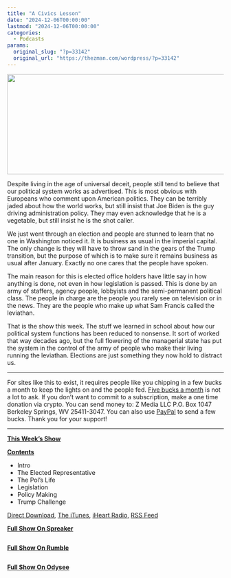 ```yaml
---
title: "A Civics Lesson"
date: "2024-12-06T00:00:00"
lastmod: "2024-12-06T00:00:00"
categories:
  - Podcasts
params:
  original_slug: "?p=33142"
  original_url: "https://thezman.com/wordpress/?p=33142"
---
```


[<img
src="http://thezman.com/wordpress/wp-content/uploads/2018/01/Power-Hour.png"
decoding="async" width="600" height="233" />](http://thezman.com/wordpress/wp-content/uploads/2018/01/Power-Hour.png)

Despite living in the age of universal deceit, people still tend to
believe that our political system works as advertised. This is most
obvious with Europeans who comment upon American politics. They can be
terribly jaded about how the world works, but still insist that Joe
Biden is the guy driving administration policy. They may even
acknowledge that he is a vegetable, but still insist he is the shot
caller.

We just went through an election and people are stunned to learn that no
one in Washington noticed it. It is business as usual in the imperial
capital. The only change is they will have to throw sand in the gears of
the Trump transition, but the purpose of which is to make sure it
remains business as usual after January. Exactly no one cares that the
people have spoken.

The main reason for this is elected office holders have little say in
how anything is done, not even in how legislation is passed. This is
done by an army of staffers, agency people, lobbyists and the
semi-permanent political class. The people in charge are the people you
rarely see on television or in the news. They are the people who make up
what Sam Francis called the leviathan.

That is the show this week. The stuff we learned in school about how our
political system functions has been reduced to nonsense. It sort of
worked that way decades ago, but the full flowering of the managerial
state has put the system in the control of the army of people who make
their living running the leviathan. Elections are just something they
now hold to distract us.

------------------------------------------------------------------------

For sites like this to exist, it requires people like you chipping in a
few bucks a month to keep the lights on and the people fed.
<a href="https://www.subscribestar.com/the-z-blog"
rel="noopener noreferrer" target="_blank">Five bucks a month</a> is not
a lot to ask. If you don’t want to commit to a subscription, make a one
time donation via crypto. You can send money to: Z Media LLC P.O. Box
1047 Berkeley Springs, WV 25411-3047. You can also use <a
href="https://www.paypal.com/cgi-bin/webscr?cmd=_s-xclick&amp;hosted_button_id=UDAS2Q8JYA6CN&amp;source=url"
rel="noopener noreferrer" target="_blank">PayPal</a> to send a few
bucks. Thank you for your support!

------------------------------------------------------------------------

**<u>This Week’s Show</u>**

**<u>Contents</u>**

-   Intro
-   The Elected Representative
-   The Pol’s Life
-   Legislation
-   Policy Making
-   Trump Challenge

<a href="https://api.spreaker.com/v2/episodes/63179736/download.mp3"
rel="noopener" target="_blank">Direct Download</a>, <a
href="https://itunes.apple.com/us/podcast/the-z-blog-power-hour/id1262799640?mt=2"
rel="noopener noreferrer" target="_blank">The iTunes</a>,
<a href="https://www.iheart.com/podcast/the-z-blog-power-hour-29246491/"
rel="noopener noreferrer" target="_blank">iHeart Radio,</a>
<a href="https://www.spreaker.com/show/2589657/episodes/feed"
rel="noopener noreferrer" target="_blank">RSS Feed</a>

**<u>Full Show On Spreaker</u>**

<span class="mce_SELRES_start" mce-type="bookmark"
style="display: inline-block; width: 0px; overflow: hidden; line-height: 0;">﻿</span>

**<u>Full Show On Rumble</u>**

<span class="mce_SELRES_start" mce-type="bookmark"
style="display: inline-block; width: 0px; overflow: hidden; line-height: 0;">﻿</span>

**<u>Full Show On Odysee</u>**

<span class="mce_SELRES_start" mce-type="bookmark"
style="display: inline-block; width: 0px; overflow: hidden; line-height: 0;">﻿</span>
